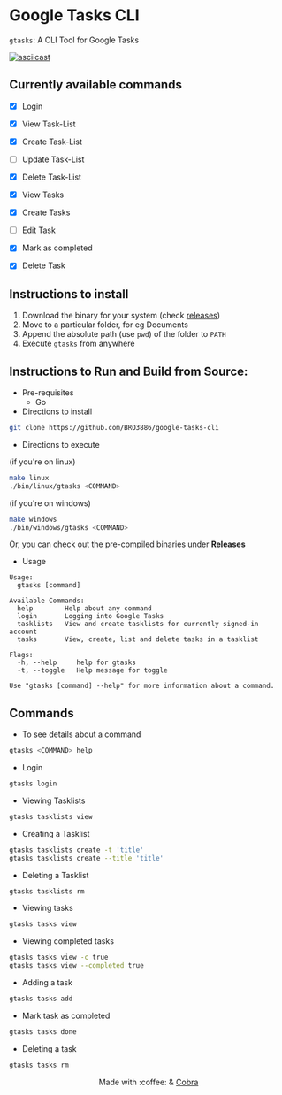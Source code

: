 # Google Tasks CLI

`gtasks`: A CLI Tool for Google Tasks

[![asciicast](https://asciinema.org/a/GuTYq631xmZfzI1Q8qz4V9vTH.svg)](https://asciinema.org/a/GuTYq631xmZfzI1Q8qz4V9vTH)

## Currently available commands

- [x] Login
- [x] View Task-List
- [x] Create Task-List
- [ ] Update Task-List
- [x] Delete Task-List
- [x] View Tasks
- [x] Create Tasks
- [ ] Edit Task
- [x] Mark as completed
- [x] Delete Task


## Instructions to install

1. Download the binary for your system (check [releases](https://github.com/BRO3886/google-tasks-cli/releases))
2. Move to a particular folder, for eg Documents
3. Append the absolute path (use ```pwd```) of the folder to ```PATH```
4. Execute ```gtasks``` from anywhere

## Instructions to Run and Build from Source:
  - Pre-requisites
    - Go
  - Directions to install
  ```bash
  git clone https://github.com/BRO3886/google-tasks-cli
  ```
  - Directions to execute
  
  (if you're on linux)
  
  ```bash
  make linux 
  ./bin/linux/gtasks <COMMAND>
  ```

  (if you're on windows)
  
  ```bash
  make windows
  ./bin/windows/gtasks <COMMAND>
  ```

  Or, you can check out the pre-compiled binaries under **Releases**

  - Usage
```
Usage:
  gtasks [command]

Available Commands:
  help        Help about any command
  login       Logging into Google Tasks
  tasklists   View and create tasklists for currently signed-in account
  tasks       View, create, list and delete tasks in a tasklist

Flags:
  -h, --help     help for gtasks
  -t, --toggle   Help message for toggle

Use "gtasks [command] --help" for more information about a command.
```

## Commands

* To see details about a command
```bash
gtasks <COMMAND> help
```

* Login
```bash
gtasks login
```
* Viewing Tasklists
```bash
gtasks tasklists view
```
* Creating a Tasklist
```bash
gtasks tasklists create -t 'title'
gtasks tasklists create --title 'title'
```
* Deleting a Tasklist
```bash
gtasks tasklists rm
```
* Viewing tasks
```bash
gtasks tasks view
```
* Viewing completed tasks
```bash
gtasks tasks view -c true
gtasks tasks view --completed true
```
* Adding a task
```bash
gtasks tasks add
```
* Mark task as completed
```bash
gtasks tasks done
```
* Deleting a task
```bash
gtasks tasks rm
```

<div align="center">
Made with :coffee: & <a href="https://cobra.dev">Cobra</a>
</div>
